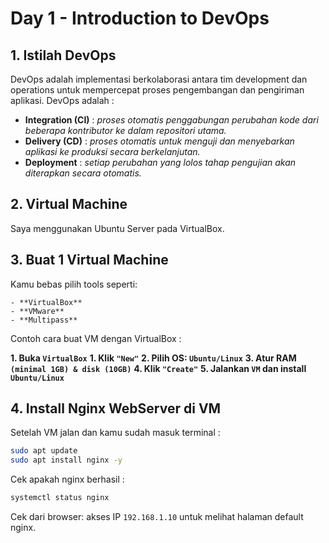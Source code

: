# Day 1 - Introduction to DevOps

## 1. Istilah DevOps

DevOps adalah implementasi berkolaborasi antara tim development dan operations untuk mempercepat proses pengembangan dan pengiriman aplikasi. DevOps adalah :

- **Integration (CI)** : _proses otomatis penggabungan perubahan kode dari beberapa kontributor ke dalam repositori utama._
- **Delivery (CD)** : _proses otomatis untuk menguji dan menyebarkan aplikasi ke produksi secara berkelanjutan._
- **Deployment** : _setiap perubahan yang lolos tahap pengujian akan diterapkan secara otomatis._

## 2. Virtual Machine

Saya menggunakan Ubuntu Server pada VirtualBox.

## 3. Buat 1 Virtual Machine

Kamu bebas pilih tools seperti:
```
- **VirtualBox**
- **VMware**
- **Multipass**
```
Contoh cara buat VM dengan VirtualBox :

**1. Buka `VirtualBox`**
**1. Klik `"New"`**
**2. Pilih OS: `Ubuntu/Linux`**
**3. Atur RAM `(minimal 1GB) & disk (10GB)`**
**4. Klik `"Create"`**
**5. Jalankan `VM` dan install `Ubuntu/Linux`**

## 4. Install Nginx WebServer di VM

Setelah VM jalan dan kamu sudah masuk terminal :
```bash
sudo apt update
sudo apt install nginx -y
```

Cek apakah nginx berhasil :
```bash
systemctl status nginx
```
Cek dari browser: akses IP `192.168.1.10` untuk melihat halaman default nginx.
